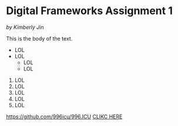# Digital Frameworks Assignment 1

*by Kimberly Jin*

This is the body of the text.

* LOL
* LOL
  * LOL
  * LOL
  
1. LOL
1. LOL
1. LOL
  1. LOL
  1. LOL

https://github.com/996icu/996.ICU
[CLIKC HERE](https://github.com/996icu/996.ICU)
